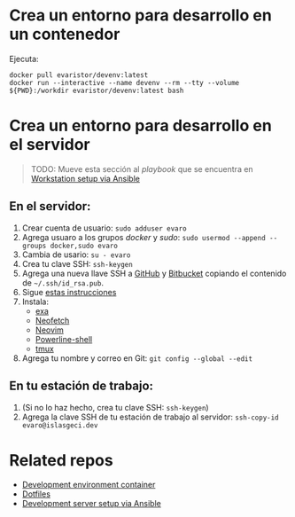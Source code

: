 # Crea un entorno para desarrollo en un contenedor

Ejecuta:

```shell
docker pull evaristor/devenv:latest
docker run --interactive --name devenv --rm --tty --volume ${PWD}:/workdir evaristor/devenv:latest bash
```

# Crea un entorno para desarrollo en el servidor

> TODO: Mueve esta sección al _playbook_ que se encuentra en [Workstation setup via Ansible](https://github.com/IslasGECI/workstation_setup)

## En el servidor:

1. Crear cuenta de usuario: `sudo adduser evaro`
1. Agrega usuaro a los grupos _docker_ y _sudo_: `sudo usermod --append --groups docker,sudo evaro`
1. Cambia de usario: `su - evaro`
1. Crea tu clave SSH: `ssh-keygen`
1. Agrega una nueva llave SSH a [GitHub](https://github.com/settings/keys/) y [Bitbucket](https://bitbucket.org/account/settings/ssh-keys/) copiando el contenido de `~/.ssh/id_rsa.pub`.
1. Sigue [estas instrucciones](https://github.com/devarops/dotfiles/blob/develop/README.md)
1. Instala:
    - [exa](https://github.com/ogham/exa)
    - [Neofetch](https://github.com/dylanaraps/neofetch)
    - [Neovim](https://github.com/neovim/neovim)
    - [Powerline-shell](https://github.com/b-ryan/powerline-shell)
    - [tmux](https://github.com/tmux/tmux)
1. Agrega tu nombre y correo en Git: `git config --global --edit`

## En tu estación de trabajo:

1. (Si no lo haz hecho, crea tu clave SSH: `ssh-keygen`)
1. Agrega la clave SSH de tu estación de trabajo al servidor: `ssh-copy-id evaro@islasgeci.dev`

# Related repos

- [Development environment container](https://github.com/devarops/devenv)
- [Dotfiles](https://github.com/devarops/dotfiles)
- [Development server setup via Ansible](https://github.com/IslasGECI/development_server_setup)

